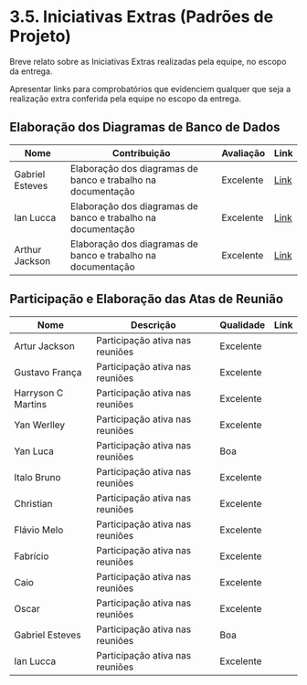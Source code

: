 # 3.5. Iniciativas Extras (Padrões de Projeto)

Breve relato sobre as Iniciativas Extras realizadas pela equipe, no escopo da entrega.

Apresentar links para comprobatórios que evidenciem qualquer que seja a realização extra conferida pela equipe no escopo da entrega.

## Elaboração dos Diagramas de Banco de Dados

| Nome             | Contribuição                                    | Avaliação  | Link                                                                                                  |
|-------------------|------------------------------------------------|------------|-------------------------------------------------------------------------------------------------------|
| Gabriel Esteves  | Elaboração dos diagramas de banco e trabalho na documentação  | Excelente | [Link](https://github.com/UnBArqDsw2024-2/2024.2_G4_TorneioPro_Entrega_03/commit/acc93d45b3c93b3681bcc10dc5d3b8e3904babc3) |
| Ian Lucca        | Elaboração dos diagramas de banco e trabalho na documentação  | Excelente | [Link](https://github.com/UnBArqDsw2024-2/2024.2_G4_TorneioPro_Entrega_03/commit/acc93d45b3c93b3681bcc10dc5d3b8e3904babc3) |
| Arthur Jackson   | Elaboração dos diagramas de banco e trabalho na documentação  | Excelente | [Link](https://github.com/UnBArqDsw2024-2/2024.2_G4_TorneioPro_Entrega_03/commit/acc93d45b3c93b3681bcc10dc5d3b8e3904babc3) |


## Participação e Elaboração das Atas de Reunião

| Nome               | Descrição                                                                       | Qualidade | Link                                                                                                                                                                                                                                                                                                                                                                                                                                                                                                                                                                                                                      |
|--------------------|---------------------------------------------------------------------------------|-----------|---------------------------------------------------------------------------------------------------------------------------------------------------------------------------------------------------------------------------------------------------------------------------------------------------------------------------------------------------------------------------------------------------------------------------------------------------------------------------------------------------------------------------------------------------------------------------------------------------------------------------|
| Artur Jackson      | Participação ativa nas reuniões | Excelente |                                                                                                                                                                                                                                     |
| Gustavo França     | Participação ativa nas reuniões | Excelente |                                                                                                                                                                                                                                                                                                                                                                                                                                                                                                 |
| Harryson C Martins | Participação ativa nas reuniões | Excelente       |                                                                                                                                                                                                                                                                                                                                                                                                                                                                                                 |
| Yan Werlley        | Participação ativa nas reuniões | Excelente |                                                                                                                                                                                                                                                                                                                                                                                                                                                                                          | |
| Yan Luca           | Participação ativa nas reuniões | Boa       |                                                                                                                                                                                                                                                                                                                                                                                                                                                                                                 |
| Italo Bruno        | Participação ativa nas reuniões                | Excelente |                                                                                                             |
| Christian          | Participação ativa nas reuniões                     | Excelente |                                                                        |
| Flávio Melo        | Participação ativa nas reuniões                | Excelente |                                                                                                       |
| Fabrício           | Participação ativa nas reuniões        | Excelente |  |
| Caio           | Participação ativa nas reuniões        | Excelente |  |
| Oscar           | Participação ativa nas reuniões        | Excelente |   |
| Gabriel Esteves           | Participação ativa nas reuniões    | Boa |    |
| Ian Lucca          | Participação ativa nas reuniões | Excelente |  |